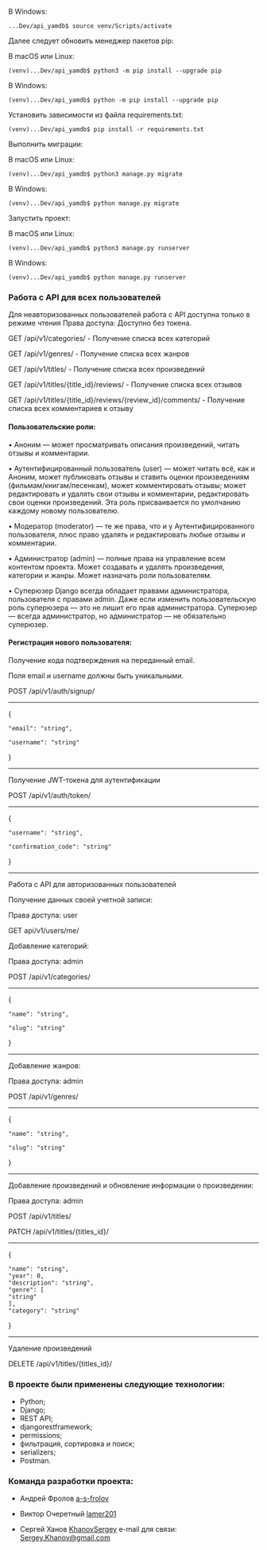 

В Windows:
```
...Dev/api_yamdb$ source venv/Scripts/activate 
```

Далее следует обновить менеджер пакетов pip:

В macOS или Linux:
```
(venv)...Dev/api_yamdb$ python3 -m pip install --upgrade pip
```
В Windows:
```
(venv)...Dev/api_yamdb$ python -m pip install --upgrade pip
```

Установить зависимости из файла requirements.txt:

```
(venv)...Dev/api_yamdb$ pip install -r requirements.txt
```

Выполнить миграции:

В macOS или Linux:
```
(venv)...Dev/api_yamdb$ python3 manage.py migrate
```
В Windows:
```
(venv)...Dev/api_yamdb$ python manage.py migrate
```

Запустить проект:

В macOS или Linux:
```
(venv)...Dev/api_yamdb$ python3 manage.py runserver
```
В Windows:
```
(venv)...Dev/api_yamdb$ python manage.py runserver
```

### Работа с API для всех пользователей
Для неавторизованных пользователей работа с API доступна только в режиме чтения
Права доступа: Доступно без токена.

GET /api/v1/categories/ - Получение списка всех категорий

GET /api/v1/genres/ - Получение списка всех жанров

GET /api/v1/titles/ - Получение списка всех произведений

GET /api/v1/titles/{title_id}/reviews/ - Получение списка всех отзывов

GET /api/v1/titles/{title_id}/reviews/{review_id}/comments/ - Получение списка всех комментариев к отзыву

#### Пользовательские роли:

• Аноним — может просматривать описания произведений, читать отзывы и комментарии.

• Аутентифицированный пользователь (user) — может читать всё, как и Аноним, может 
публиковать отзывы и ставить оценки произведениям (фильмам/книгам/песенкам), может 
комментировать отзывы; может редактировать и удалять свои отзывы и комментарии,
редактировать свои оценки произведений. Эта роль присваивается по умолчанию каждому
новому пользователю.

• Модератор (moderator) — те же права, что и у Аутентифицированного пользователя, 
плюс право удалять и редактировать любые отзывы и комментарии.

• Администратор (admin) — полные права на управление всем контентом проекта. Может создавать
и удалять произведения, категории и жанры. Может назначать роли пользователям.

• Суперюзер Django всегда обладает правами администратора, пользователя с правами admin.
Даже если изменить пользовательскую роль суперюзера — это не лишит его прав администратора.
Суперюзер — всегда администратор, но администратор — не обязательно суперюзер.

#### Регистрация нового пользователя:

Получение кода подтверждения на переданный email. 

Поля email и username должны быть уникальными.

POST /api/v1/auth/signup/
_______________________________________________________________________
{
   
    "email": "string",

    "username": "string"
}
_________________________________________________________________________

Получение JWT-токена для аутентификации

POST /api/v1/auth/token/
_______________________________________________________________________
{
   
    "username": "string",

    "confirmation_code": "string"
}
_________________________________________________________________________

Работа с API для авторизованных пользователей

Получение данных своей учетной записи:

Права доступа: user

GET api/v1/users/me/

Добавление категорий:

Права доступа: admin

POST /api/v1/categories/

_______________________________________________________________________
{
   
    "name": "string",

    "slug": "string"
}
_________________________________________________________________________
Добавление жанров:

Права доступа: admin

POST /api/v1/genres/
_______________________________________________________________________
{
   
    "name": "string",

    "slug": "string"
}
_________________________________________________________________________

Добавление произведений и обновление информации о произведении:

Права доступа: admin

POST /api/v1/titles/

PATCH /api/v1/titles/{titles_id}/
_______________________________________________________________________
{
   
    "name": "string",
    "year": 0,
    "description": "string",
    "genre": [
    "string"
    ],
    "category": "string"
}
_________________________________________________________________________

Удаление произведений

DELETE /api/v1/titles/{titles_id}/


### В проекте были применены следующие технологии:
- Python;
- Django; 
- REST API;
- djangorestframework; 
- permissions;
- фильтрация, сортировка и поиск;
- serializers;
- Рostman.


### Команда разработки проекта:

- Андрей Фролов [a-s-frolov](https://github.com/a-s-frolov)

- Виктор Очеретный [lamer201](https://github.com/lamer201)

- Сергей Ханов [KhanovSergey](https://github.com/KhanovSergey) e-mail для связи: Sergey.Khanov@gmail.com
       